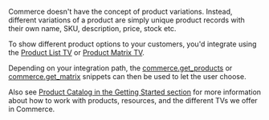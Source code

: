 Commerce doesn't have the concept of product variations. Instead, different variations of a product are simply unique product records with their own name, SKU, description, price, stock etc. 

To show different product options to your customers, you'd integrate using the [Product List TV](../Product_Catalog/Products_TV) or [Product Matrix TV](../Product_Catalog/Product_Matrix). 

Depending on your integration path, the [commerce.get_products](../Snippets/get_products) or [commerce.get_matrix](../Snippets/get_matrix) snippets can then be used to let the user choose. 

Also see [Product Catalog in the Getting Started section](../Getting_Started/Product_Catalog) for more information about how to work with products, resources, and the different TVs we offer in Commerce.
